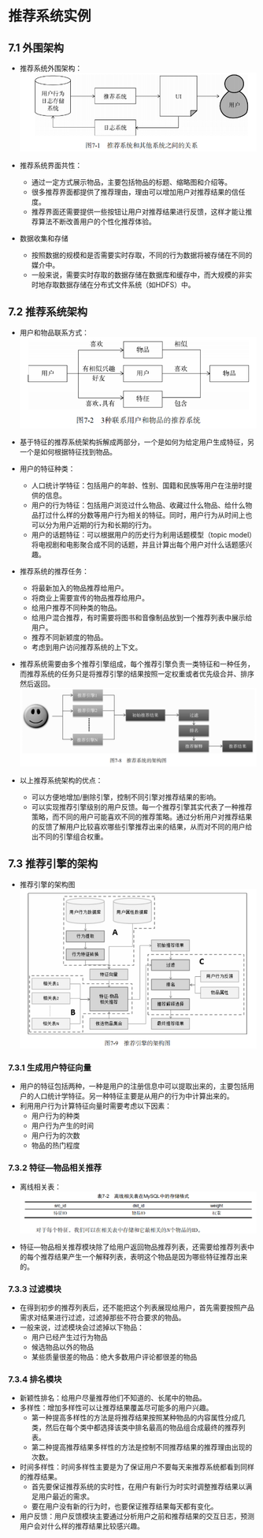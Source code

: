 # 推荐系统实例

## 7.1 外围架构

  - 推荐系统外围架构：
  ![推荐系统外围架构](../图片/推荐系统外围架构.PNG)
  
  - 推荐系统界面共性：
    - 通过一定方式展示物品，主要包括物品的标题、缩略图和介绍等。
    - 很多推荐界面都提供了推荐理由，理由可以增加用户对推荐结果的信任度。
    - 推荐界面还需要提供一些按钮让用户对推荐结果进行反馈，这样才能让推荐算法不断改善用户的个性化推荐体验。
    
  - 数据收集和存储
    - 按照数据的规模和是否需要实时存取，不同的行为数据将被存储在不同的媒介中。
    - 一般来说，需要实时存取的数据存储在数据库和缓存中，而大规模的非实时地存取数据存储在分布式文件系统（如HDFS）中。
    
## 7.2 推荐系统架构

  - 用户和物品联系方式：
  ![用户和物品联系](../图片/用户和物品联系.PNG)
  
  - 基于特征的推荐系统架构拆解成两部分，一个是如何为给定用户生成特征，另一个是如何根据特征找到物品。
  
  - 用户的特征种类：
    - 人口统计学特征：包括用户的年龄、性别、国籍和民族等用户在注册时提供的信息。
    - 用户的行为特征：包括用户浏览过什么物品、收藏过什么物品、给什么物品打过什么样的分数等用户行为相关的特征。同时，用户行为从时间上也可以分为用户近期的行为和长期的行为。
    - 用户的话题特征：可以根据用户的历史行为利用话题模型（topic model）将电视剧和电影聚合成不同的话题，并且计算出每个用户对什么话题感兴趣。
    
  - 推荐系统的推荐任务：
    - 将最新加入的物品推荐给用户。
    - 将商业上需要宣传的物品推荐给用户。
    - 给用户推荐不同种类的物品。
    - 给用户混合推荐，有时需要将图书和音像制品放到一个推荐列表中展示给用户。
    - 推荐不同新颖度的物品。
    - 考虑到用户访问推荐系统的上下文。
    
  - 推荐系统需要由多个推荐引擎组成，每个推荐引擎负责一类特征和一种任务，而推荐系统的任务只是将推荐引擎的结果按照一定权重或者优先级合并、排序然后返回。 
  ![推荐系统的架构图](../图片/推荐系统的架构图.PNG)
  
  - 以上推荐系统架构的优点：
    - 可以方便地增加/删除引擎，控制不同引擎对推荐结果的影响。
    - 可以实现推荐引擎级别的用户反馈。每一个推荐引擎其实代表了一种推荐策略，而不同的用户可能喜欢不同的推荐策略。通过分析用户对推荐结果的反馈了解用户比较喜欢哪些引擎推荐出来的结果，从而对不同的用户给出不同的引擎组合权重。
    
## 7.3 推荐引擎的架构

  - 推荐引擎的架构图
  ![推荐引擎的架构图](../图片/推荐引擎的架构图.PNG)
  
### 7.3.1 生成用户特征向量

  - 用户的特征包括两种，一种是用户的注册信息中可以提取出来的，主要包括用户的人口统计学特征。另一种特征主要是从用户的行为中计算出来的。
  - 利用用户行为计算特征向量时需要考虑以下因素：
    - 用户行为的种类
    - 用户行为产生的时间
    - 用户行为的次数
    - 物品的热门程度
    
### 7.3.2 特征—物品相关推荐

  - 离线相关表：
  ![离线相关表](../图片/离线相关表.PNG)
  
  - 特征—物品相关推荐模块除了给用户返回物品推荐列表，还需要给推荐列表中的每个推荐结果产生一个解释列表，表明这个物品是因为哪些特征推荐出来的。
  
### 7.3.3 过滤模块

  - 在得到初步的推荐列表后，还不能把这个列表展现给用户，首先需要按照产品需求对结果进行过滤，过滤掉那些不符合要求的物品。
  - 一般来说，过滤模块会过滤掉以下物品：
    - 用户已经产生过行为物品
    - 候选物品以外的物品
    - 某些质量很差的物品：绝大多数用户评论都很差的物品
    
### 7.3.4 排名模块

  - 新颖性排名：给用户尽量推荐他们不知道的、长尾中的物品。
  - 多样性：增加多样性可以让推荐结果覆盖尽可能多的用户兴趣。
    - 第一种提高多样性的方法是将推荐结果按照某种物品的内容属性分成几类，然后在每个类中都选择该类中排名最高的物品组合成最终的推荐列表。
    - 第二种提高推荐结果多样性的方法是控制不同推荐结果的推荐理由出现的次数。
  - 时间多样性：时间多样性主要是为了保证用户不要每天来推荐系统都看到同样的推荐结果。
    - 首先要保证推荐系统的实时性，在用户有新行为时实时调整推荐结果以满足用户最近的需求。
    - 要在用户没有新的行为时，也要保证推荐结果每天都有变化。
  - 用户反馈：用户反馈模块主要通过分析用户之前和推荐结果的交互日志，预测用户会对什么样的推荐结果比较感兴趣。
  

  
